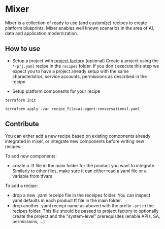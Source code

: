# Mixer

Mixer is a collection of ready to use (and customize) recipes to create platform blueprints.
Mixer enables well known scenarios in the area of AI, data and application modernization.

## How to use

- Setup a project with [project factory]() (optional)
Create a project using the `*-prj.yaml` recipe in the `recipes` folder. If you don't
execute this step we expect you to have a project already setup with the same
characteristics, service accounts, permissions as described in the recipe.

- Setup platform components for your recipe

```shell
terraform init

terraform apply -var recipe_file=ai-agent-conversational.yaml
```

## Contribute

You can either add a new recipe based on existing comopnents already integrated
in mixer, or integrate new components before writing new recipes.

To add new components:
- create a .tf file in the main folder for the product you want to integrate.
Similarly to other files, make sure it can either read a yaml file or a variable
from tfvars

To add a recipe:

- drop a new .yaml receipe file in the receipes folder. You can inspect yaml
defaults in each product tf file in the main folder.
- drop another .yaml receipt name as aboved with the prefix `-prj` in the recipes
folder. This file should be passed to project factory to optionally create the
project and the "system-level" prerequisites (enable APIs, SA, permissions, ...)
